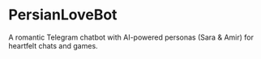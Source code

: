 # PersianLoveBot
A romantic Telegram chatbot with AI-powered personas (Sara &amp; Amir) for heartfelt chats and games.
